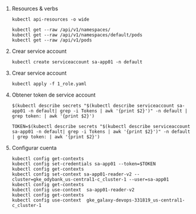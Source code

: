 
1. Resources & verbs
    ```
    kubectl api-resources -o wide 

    kubectl get --raw /api/v1/namespaces/
    kubectl get --raw /api/v1/namespaces/default/pods
    kubectl get --raw /api/v1/pods
    ```

1. Crear service account
    ```
    kubectl create serviceaccount sa-app01 -n default
    ```

1. Crear service account
    ```
    kubectl apply -f 1_role.yaml
    ```

1. Obtener token de service account

    ```
    $(kubectl describe secrets "$(kubectl describe serviceaccount sa-app01 -n default| grep -i Tokens | awk '{print $2}')" -n default | grep token: | awk '{print $2}')

    TOKEN=$(kubectl describe secrets "$(kubectl describe serviceaccount sa-app01 -n default| grep -i Tokens | awk '{print $2}')" -n default | grep token: | awk '{print $2}')
    ```
    
1. Configurar cuenta
    ```
    kubectl config get-contexts
    kubectl config set-credentials sa-app01 --token=$TOKEN
    kubectl config get-contexts
    kubectl config set-context sa-app01-reader-v2 --cluster=gke_odybank_us-central1-c_cluster-1 --user=sa-app01
    kubectl config get-contexts
    kubectl config use-context  sa-app01-reader-v2
    kubectl config get-contexts
    kubectl config use-context  gke_galaxy-devops-331819_us-central1-c_cluster-1
     ```
